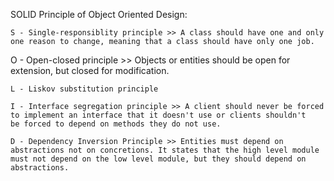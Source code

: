 SOLID Principle of Object Oriented Design:

    S - Single-responsiblity principle >> A class should have one and only one reason to change, meaning that a class should have only one job.
   
   O - Open-closed principle >> Objects or entities should be open for extension, but closed for modification.
   
    L - Liskov substitution principle
    
    I - Interface segregation principle >> A client should never be forced to implement an interface that it doesn't use or clients shouldn't                             be forced to depend on methods they do not use.
    
    D - Dependency Inversion Principle >> Entities must depend on abstractions not on concretions. It states that the high level module must not depend on the low level module, but they should depend on abstractions.
